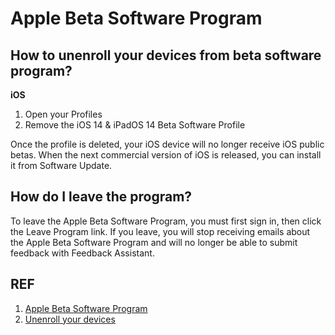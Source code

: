 # Apple Beta Software Program

## How to unenroll your devices from beta software program?

**iOS**

1. Open your Profiles
1. Remove the iOS 14 & iPadOS 14 Beta Software Profile

Once the profile is deleted, your iOS device will no longer receive iOS public betas. When the next commercial version of iOS is released, you can install it from Software Update.

## How do I leave the program?

To leave the Apple Beta Software Program, you must first sign in, then click the Leave Program link. If you leave, you will stop receiving emails about the Apple Beta Software Program and will no longer be able to submit feedback with Feedback Assistant.

## REF

1. [Apple Beta Software Program](https://beta.apple.com/sp/en/betaprogram/)
1. [Unenroll your devices][2]

[2]: https://beta.apple.com/sp/en/betaprogram/unenroll "Unenroll your devices"
